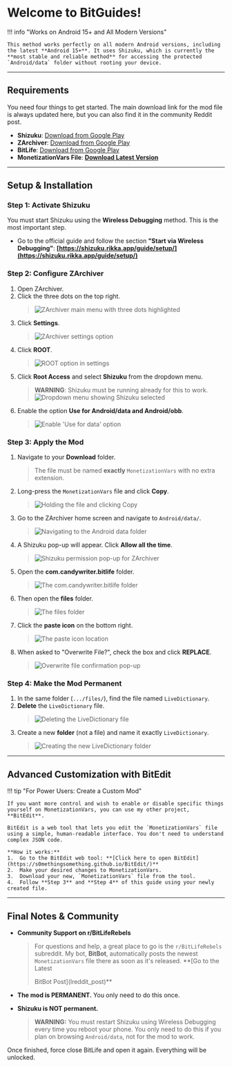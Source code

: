 # Welcome to BitGuides!

<!-- prettier-ignore-start -->
!!! info "Works on Android 15+ and All Modern Versions"

    This method works perfectly on all modern Android versions, including the latest **Android 15+**. It uses Shizuku, which is currently the **most stable and reliable method** for accessing the protected `Android/data` folder without rooting your device.
<!-- prettier-ignore-end -->

---

## Requirements

You need four things to get started. The main download link for the mod file is
always updated here, but you can also find it in the community Reddit post.

- **Shizuku**:
  [Download from Google Play](https://play.google.com/store/apps/details?id=moe.shizuku.privileged.api)
- **ZArchiver**:
  [Download from Google Play](https://play.google.com/store/apps/details?id=ru.zdevs.zarchiver)
- **BitLife**:
  [Download from Google Play](https://play.google.com/store/apps/details?id=com.candywriter.bitlife)
- **MonetizationVars File**: **[Download Latest Version](l_monetizationvars)**

---

## Setup & Installation

### Step 1: Activate Shizuku

You must start Shizuku using the **Wireless Debugging** method. This is the most
important step.

- Go to the official guide and follow the section **"Start via Wireless
  Debugging"**:
  **[https://shizuku.rikka.app/guide/setup/](https://shizuku.rikka.app/guide/setup/)**

### Step 2: Configure ZArchiver

1.  Open ZArchiver.
2.  Click the three dots on the top right.
    > ![ZArchiver main menu with three dots highlighted](./assets/zarchiver-menu.png)
3.  Click **Settings**.
    > ![ZArchiver settings option](./assets/zarchiver-settings.png)
4.  Click **ROOT**.
    > ![ROOT option in settings](./assets/zarchiver-root-settings.png)
5.  Click **Root Access** and select **Shizuku** from the dropdown menu.
    > **WARNING**: Shizuku must be running already for this to work.
    > ![Dropdown menu showing Shizuku selected](./assets/zarchiver-select-shizuku.png)
6.  Enable the option **Use for Android/data and Android/obb**.
    > ![Enable 'Use for data' option](./assets/zarchiver-enable-data-access.png)

### Step 3: Apply the Mod

1.  Navigate to your **Download** folder.
    > The file must be named **exactly** `MonetizationVars` with no extra
    > extension.
2.  Long-press the `MonetizationVars` file and click **Copy**.
    > ![Holding the file and clicking Copy](./assets/mod-copy-file.png)
3.  Go to the ZArchiver home screen and navigate to `Android/data/`.
    > ![Navigating to the Android data folder](./assets/mod-nav-android-data.png)
4.  A Shizuku pop-up will appear. Click **Allow all the time**.
    > ![Shizuku permission pop-up for ZArchiver](./assets/mod-shizuku-permission.png)
5.  Open the **com.candywriter.bitlife** folder.
    > ![The com.candywriter.bitlife folder](./assets/mod-bitlife-folder.png)
6.  Then open the **files** folder.
    > ![The files folder](./assets/mod-files-folder.png)
7.  Click the **paste icon** on the bottom right.
    > ![The paste icon location](./assets/mod-paste-icon.png)
8.  When asked to "Overwrite File?", check the box and click **REPLACE**.
    > ![Overwrite file confirmation pop-up](./assets/mod-overwrite-confirm.png)

### Step 4: Make the Mod Permanent

1.  In the same folder (`.../files/`), find the file named `LiveDictionary`.
2.  **Delete** the `LiveDictionary` file.
    > ![Deleting the LiveDictionary file](./assets/perm-delete-livedictionary.png)
3.  Create a new **folder** (not a file) and name it exactly `LiveDictionary`.
    > ![Creating the new LiveDictionary folder](./assets/perm-create-folder.png)

---

## Advanced Customization with BitEdit

<!-- prettier-ignore-start -->
!!! tip "For Power Users: Create a Custom Mod"

    If you want more control and wish to enable or disable specific things yourself on MonetizationVars, you can use my other project, **BitEdit**.

    BitEdit is a web tool that lets you edit the `MonetizationVars` file using a simple, human-readable interface. You don't need to understand complex JSON code.

    **How it works:**
    1.  Go to the BitEdit web tool: **[Click here to open BitEdit](https://s0methingsomething.github.io/BitEdit/)**
    2.  Make your desired changes to MonetizationVars.
    3.  Download your new, `MonetizationVars` file from the tool.
    4.  Follow **Step 3** and **Step 4** of this guide using your newly created file.
<!-- prettier-ignore-end -->

---

## Final Notes & Community

- **Community Support on r/BitLifeRebels**

  > For questions and help, a great place to go is the `r/BitLifeRebels`
  > subreddit. My bot, **BitBot**, automatically posts the newest
  > `MonetizationVars` file there as soon as it's released. \*\*[Go to the
  > Latest
  >
  > BitBot Post](lreddit_post)\*\*

- **The mod is PERMANENT.** You only need to do this once.

- **Shizuku is NOT permanent.**
  > **WARNING:** You must restart Shizuku using Wireless Debugging every time
  > you reboot your phone. You only need to do this if you plan on browsing
  > `Android/data`, not for the mod to work.

Once finished, force close BitLife and open it again. Everything will be
unlocked.
